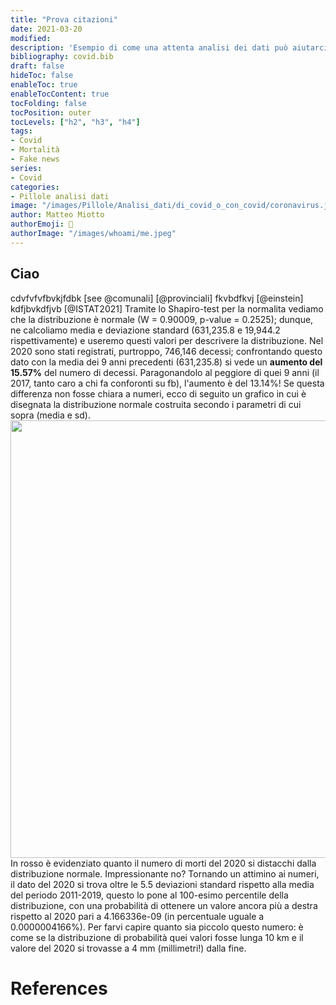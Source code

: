 ```yaml
---
title: "Prova citazioni"
date: 2021-03-20
modified: 
description: 'Esempio di come una attenta analisi dei dati può aiutarci a comprendere meglio la questione "di Covid o con covid?'
bibliography: covid.bib
draft: false
hideToc: false
enableToc: true
enableTocContent: true
tocFolding: false
tocPosition: outer
tocLevels: ["h2", "h3", "h4"]
tags:
- Covid
- Mortalità
- Fake news
series:
- Covid
categories:
- Pillole analisi dati
image: "/images/Pillole/Analisi_dati/di_covid_o_con_covid/coronavirus.jpg"
author: Matteo Miotto
authorEmoji: 🤖
authorImage: "/images/whoami/me.jpeg"
---
```


## Ciao

cdvfvfvfbvkjfdbk [see @comunali] [@provinciali]
fkvbdfkvj [@einstein]
kdfjbvkdfjvb [@ISTAT2021]
Tramite lo Shapiro-test per la normalita vediamo che la distribuzione è normale (W = 0.90009, p-value = 0.2525); dunque, ne calcoliamo media e deviazione standard (631,235.8 e 19,944.2 rispettivamente) e useremo questi valori per descrivere la distribuzione. 
Nel 2020 sono stati registrati, purtroppo, 746,146 decessi; confrontando questo dato con la media dei 9 anni precedenti (631,235.8) si vede un **aumento del 15.57%** del numero di decessi. Paragonandolo al peggiore di quei 9 anni (il 2017, tanto caro a chi fa conforonti su fb), l'aumento è del 13.14%!
Se questa differenza non fosse chiara a numeri, ecco di seguito un grafico in cui è disegnata la distribuzione normale costruita secondo i parametri di cui sopra (media e sd).
<img src="/images/Pillole/Analisi_dati/di_covid_o_con_covid/distr_2011_201920.png" width="700"/>
In rosso è evidenziato quanto il numero di morti del 2020 si distacchi dalla distribuzione normale. Impressionante no?
Tornando un attimino ai numeri, il dato del 2020 si trova oltre le 5.5 deviazioni standard rispetto alla media del periodo 2011-2019, questo lo pone al 100-esimo percentile della distribuzione, con una probabilità di ottenere un valore ancora più a destra rispetto al 2020 pari a 4.166336e-09 (in percentuale uguale a 0.0000004166%). 
Per farvi capire quanto sia piccolo questo numero: è come se la distribuzione di probabilità quei valori fosse lunga 10 km e il valore del 2020 si trovasse a 4 mm (millimetri!) dalla fine.


# References
